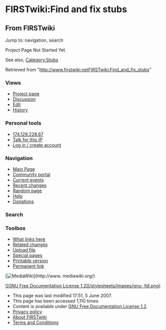 # FIRSTwiki:Find and fix stubs

## From FIRSTwiki

Jump to: navigation, search

Project Page Not Started Yet.

See also, [Category:Stubs](Category:Stubs "Category:Stubs")

Retrieved from "<http://www.firstwiki.netFIRSTwiki:Find_and_fix_stubs>"

### Views

- [Project page](FIRSTwiki:Find_and_fix_stubs)
- [Discussion](/index.php?title=FIRSTwiki_talk:Find_and_fix_stubs&action=edit)
- [Edit](/index.php?title=FIRSTwiki:Find_and_fix_stubs&action=edit)
- [History](/index.php?title=FIRSTwiki:Find_and_fix_stubs&action=history)

### Personal tools

- [174.129.228.67](User:174.129.228.67)
- [Talk for this IP](User_talk:174.129.228.67)
- [Log in / create account](/index.php?title=Special:Userlogin&returnto=FIRSTwiki:Find_and_fix_stubs)

[](Main_Page "Main Page")

### Navigation

- [Main Page](Main_Page)
- [Community portal](FIRSTwiki:Community_portal)
- [Current events](Current_events)
- [Recent changes](Special:Recentchanges)
- [Random page](Special:Random)
- [Help](FIRSTwiki:Help)
- [Donations](FIRSTwiki:Site_support)

### Search

### Toolbox

- [What links here](Special:Whatlinkshere/FIRSTwiki:Find_and_fix_stubs)
- [Related changes](Special:Recentchangeslinked/FIRSTwiki:Find_and_fix_stubs)
- [Upload file](Special:Upload)
- [Special pages](Special:Specialpages)
- [Printable version](/index.php?title=FIRSTwiki:Find_and_fix_stubs&printable=yes)
- [Permanent link](/index.php?title=FIRSTwiki:Find_and_fix_stubs&oldid=61067)

[![MediaWiki](/skins/common/images/poweredby_mediawiki_88x31.png)](http://www.
mediawiki.org/)

[![GNU Free Documentation License 1.2](/stylesheets/images/gnu-
fdl.png)](http://www.gnu.org/copyleft/fdl.html)

- This page was last modified 17:51, 5 June 2007.
- This page has been accessed 1,110 times.
- Content is available under [GNU Free Documentation License 1.2](http://www.gnu.org/copyleft/fdl.html "http://www.gnu.org/copyleft/fdl.html").
- [Privacy policy](FIRSTwiki:Privacy_policy "FIRSTwiki:Privacy policy")
- [About FIRSTwiki](FIRSTwiki:About "FIRSTwiki:About")
- [Terms and Conditions](FIRSTwiki:Terms_and_conditions "FIRSTwiki:Terms and conditions")
